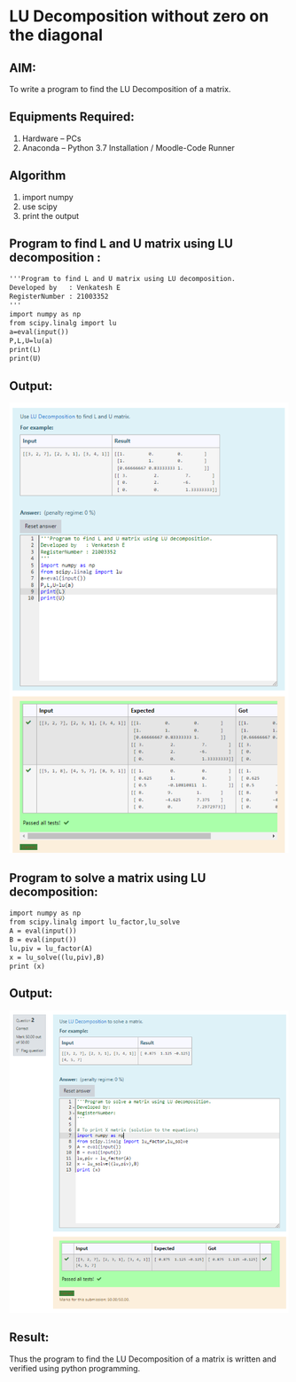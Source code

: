 # LU Decomposition without zero on the diagonal
## AIM:
To write a program to find the LU Decomposition of a matrix.
## Equipments Required:
1. Hardware – PCs
2. Anaconda – Python 3.7 Installation / Moodle-Code Runner
## Algorithm
1. import numpy 
2. use scipy
3. print the output 
## Program to find L and U matrix using LU decomposition :
~~~
'''Program to find L and U matrix using LU decomposition.
Developed by   : Venkatesh E 
RegisterNumber : 21003352
'''
import numpy as np
from scipy.linalg import lu
a=eval(input())
P,L,U=lu(a)
print(L)
print(U)
~~~
## Output:
![lu decomposition](Capture.jpg)


## Program to solve a matrix using LU decomposition:
~~~
import numpy as np
from scipy.linalg import lu_factor,lu_solve
A = eval(input())
B = eval(input())
lu,piv = lu_factor(A)
x = lu_solve((lu,piv),B)
print (x)
~~~



## Output:
![lu decomposition](Capture1.jpg)
## Result:
Thus the program to find the LU Decomposition of a matrix is written and verified using python programming.

